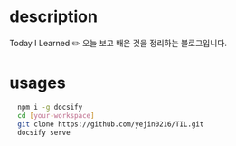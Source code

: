 # description 
Today I Learned :pencil2: 
오늘 보고 배운 것을 정리하는 블로그입니다.

# usages
```bash 
  npm i -g docsify 
  cd [your-workspace]
  git clone https://github.com/yejin0216/TIL.git
  docsify serve
```